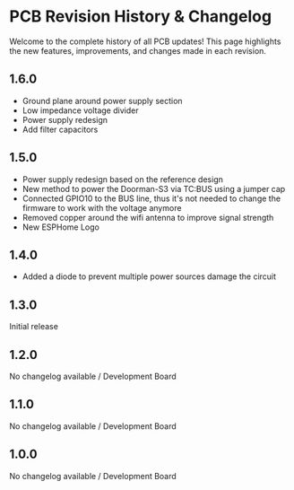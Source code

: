 # PCB Revision History & Changelog
Welcome to the complete history of all PCB updates! This page highlights the new features, improvements, and changes made in each revision.

## 1.6.0
- Ground plane around power supply section
- Low impedance voltage divider
- Power supply redesign
- Add filter capacitors

## 1.5.0
- Power supply redesign based on the reference design
- New method to power the Doorman-S3 via TC:BUS using a jumper cap
- Connected GPIO10 to the BUS line, thus it's not needed to change the firmware to work with the voltage anymore
- Removed copper around the wifi antenna to improve signal strength
- New ESPHome Logo

## 1.4.0
- Added a diode to prevent multiple power sources damage the circuit

## 1.3.0
Initial release

## 1.2.0
No changelog available / Development Board

## 1.1.0
No changelog available / Development Board

## 1.0.0
No changelog available / Development Board